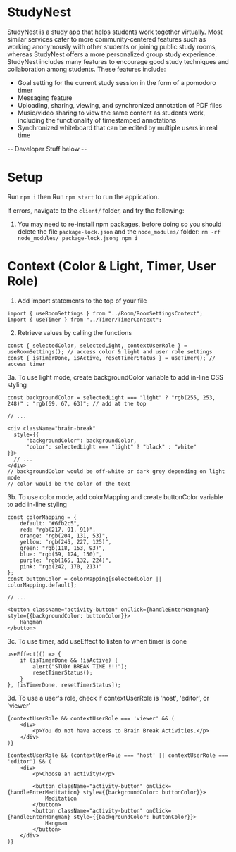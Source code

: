 # StudyNest
StudyNest is a study app that helps students work together virtually. Most similar services cater to more community-centered features such as working anonymously with other students or joining public study rooms, whereas StudyNest offers a more personalized group study experience. 
StudyNest includes many features to encourage good study techniques and collaboration among students. These features include:
- Goal setting for the current study session in the form of a pomodoro timer
- Messaging feature
- Uploading, sharing, viewing, and synchronized annotation of PDF files
- Music/video sharing to view the same content as students work, including the functionality of timestamped annotations
- Synchronized whiteboard that can be edited by multiple users in real time

-- Developer Stuff below --

# Setup
Run `npm i` then 
Run `npm start` to run the application.

If errors, navigate to the `client/` folder, and try the following:
1. You may need to re-install npm packages, before doing so you should delete the file `package-lock.json` and the `node_modules/` folder: `rm -rf node_modules/ package-lock.json; npm i`


# Context (Color & Light, Timer, User Role)
1. Add import statements to the top of your file
```
import { useRoomSettings } from "../Room/RoomSettingsContext";
import { useTimer } from "../Timer/TimerContext";
```

2. Retrieve values by calling the functions
```
const { selectedColor, selectedLight, contextUserRole } = useRoomSettings(); // access color & light and user role settings
const { isTimerDone, isActive, resetTimerStatus } = useTimer(); // access timer
```

3a. To use light mode, create backgroundColor variable to add in-line CSS styling
```
const backgroundColor = selectedLight === "light" ? "rgb(255, 253, 248)" : "rgb(69, 67, 63)"; // add at the top

// ...

<div className="brain-break"
  style={{
      "backgroundColor": backgroundColor,   
      "color": selectedLight === "light" ? "black" : "white"                    
}}>
  // ...
</div>
// backgroundColor would be off-white or dark grey depending on light mode
// color would be the color of the text
```

3b. To use color mode, add colorMapping and create buttonColor variable to add in-line styling
```
const colorMapping = {
    default: "#6fb2c5",
    red: "rgb(217, 91, 91)",
    orange: "rgb(204, 131, 53)",
    yellow: "rgb(245, 227, 125)",
    green: "rgb(118, 153, 93)",
    blue: "rgb(59, 124, 150)",
    purple: "rgb(165, 132, 224)",
    pink: "rgb(242, 170, 213)"  
};
const buttonColor = colorMapping[selectedColor || colorMapping.default];

// ...

<button className="activity-button" onClick={handleEnterHangman} style={{backgroundColor: buttonColor}}>
    Hangman
</button>
```

3c. To use timer, add useEffect to listen to when timer is done
```
useEffect(() => {
    if (isTimerDone && !isActive) {
        alert("STUDY BREAK TIME !!!");
        resetTimerStatus();
    }
}, [isTimerDone, resetTimerStatus]);
```

3d. To use a user's role, check if contextUserRole is 'host', 'editor', or 'viewer'
```
{contextUserRole && contextUserRole === 'viewer' && (
    <div>
        <p>You do not have access to Brain Break Activities.</p>
    </div>
)}

{contextUserRole && (contextUserRole === 'host' || contextUserRole === 'editor') && (
    <div>
        <p>Choose an activity!</p>

        <button className="activity-button" onClick={handleEnterMeditation} style={{backgroundColor: buttonColor}}>
            Meditation
        </button>
        <button className="activity-button" onClick={handleEnterHangman} style={{backgroundColor: buttonColor}}>
            Hangman
        </button>
    </div>
)}
```
